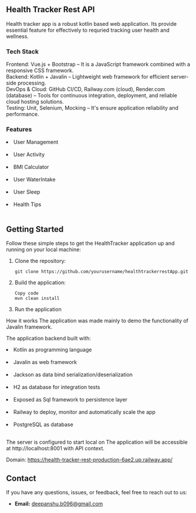 <h2> Health Tracker Rest API</h2>

Health tracker app is a robust kotlin based web application. Its provide essential feature for effectively to requried tracking user
health and wellness.


<h3>Tech Stack</h3>

Frontend: Vue.js + Bootstrap – It is a JavaScript framework combined with a responsive CSS framework. <br>
Backend: Kotlin + Javalin – Lightweight web framework for efficient server-side processing. <br>
DevOps & Cloud: GitHub CI/CD, Railway.com (cloud), Render.com (database) – Tools for continuous integration,
deployment, and reliable cloud hosting solutions. <br>
Testing: Unit, Selenium, Mocking – It's ensure application reliability and performance.<br>

<h3>Features</h3>
<li>User Management</li><br>
<li>User Activity</li><br>
<li>BMI Calculator</li><br>
<li>User WaterIntake</li><br>
<li>User Sleep</li><br>
<li>Health Tips</li><br>



## Getting Started

Follow these simple steps to get the HealthTracker application up and running on your local machine:

1. Clone the repository:
   ```shell
   git clone https://github.com/yourusername/healthtrackerrestApp.git
2. Build the application:
   ```shell
   Copy code
   mvn clean install
3. Run the application


How it works
The application was made mainly to demo the functionality of Javalin framework.

The application backend built with:

<li> Kotlin as programming language</li> <br/>
<li> Javalin as web framework</li>  <br/>
<li> Jackson as data bind serialization/deserialization</li>  <br/>
<li> H2 as database for integration tests</li>  <br/>
<li> Exposed as Sql framework to persistence layer</li> <br/>
<li> Railway to deploy, monitor and automatically scale the app</li>  <br/>
<li> PostgreSQL as database</li> <br/>



The server is configured to start local on The application will be accessible at http://localhost:8001 with API context.

Domain: https://health-tracker-rest-production-6ae2.up.railway.app/


## Contact

If you have any questions, issues, or feedback, feel free to reach out to us:

- **Email:** deepanshu.b096@gmail.com

